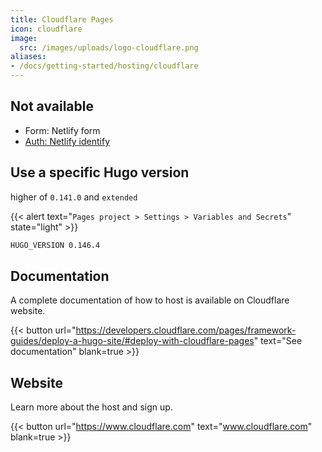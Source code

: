 ```yaml
---
title: Cloudflare Pages
icon: cloudflare
image:
  src: /images/uploads/logo-cloudflare.png
aliases:
- /docs/getting-started/hosting/cloudflare
---
```

## Not available

- Form: Netlify form
- [Auth: Netlify identify](/docs/getting-started/auth/netlify/)

## Use a specific Hugo version

higher of `0.141.0` and `extended`

{{< alert text="`Pages project > Settings > Variables and Secrets`" state="light" >}}

```bash
HUGO_VERSION 0.146.4
```

## Documentation

A complete documentation of how to host is available on Cloudflare website.

{{< button url="https://developers.cloudflare.com/pages/framework-guides/deploy-a-hugo-site/#deploy-with-cloudflare-pages" text="See documentation" blank=true >}}

## Website

Learn more about the host and sign up.

{{< button url="https://www.cloudflare.com" text="www.cloudflare.com" blank=true >}}
